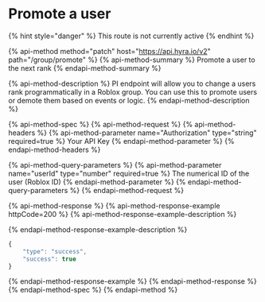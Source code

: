 # Promote a user

{% hint style="danger" %}
This route is not currently active
{% endhint %}

{% api-method method="patch" host="https://api.hyra.io/v2" path="/group/promote" %}
{% api-method-summary %}
Promote a user to the next rank
{% endapi-method-summary %}

{% api-method-description %}
PI endpoint will allow you to change a users rank programmatically in a Roblox group. You can use this to promote users or demote them based on events or logic. 
{% endapi-method-description %}

{% api-method-spec %}
{% api-method-request %}
{% api-method-headers %}
{% api-method-parameter name="Authorization" type="string" required=true %}
Your API Key
{% endapi-method-parameter %}
{% endapi-method-headers %}

{% api-method-query-parameters %}
{% api-method-parameter name="userId" type="number" required=true %}
The numerical ID of the user \(Roblox ID\)
{% endapi-method-parameter %}
{% endapi-method-query-parameters %}
{% endapi-method-request %}

{% api-method-response %}
{% api-method-response-example httpCode=200 %}
{% api-method-response-example-description %}

{% endapi-method-response-example-description %}

```javascript
{
    "type": "success",
    "success": true
}
```
{% endapi-method-response-example %}
{% endapi-method-response %}
{% endapi-method-spec %}
{% endapi-method %}

